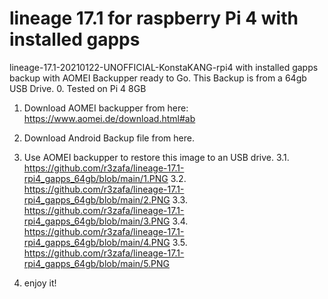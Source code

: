 # lineage 17.1 for raspberry Pi 4 with installed gapps
lineage-17.1-20210122-UNOFFICIAL-KonstaKANG-rpi4 with installed gapps backup with AOMEI Backupper ready to Go. This Backup is from a 64gb USB Drive.
0. Tested on Pi 4 8GB
1. Download AOMEI backupper from here: https://www.aomei.de/download.html#ab
2. Download Android Backup file from here.
3. Use AOMEI backupper to restore this image to an USB drive.
3.1.
https://github.com/r3zafa/lineage-17.1-rpi4_gapps_64gb/blob/main/1.PNG
3.2.
https://github.com/r3zafa/lineage-17.1-rpi4_gapps_64gb/blob/main/2.PNG
3.3.
https://github.com/r3zafa/lineage-17.1-rpi4_gapps_64gb/blob/main/3.PNG
3.4.
https://github.com/r3zafa/lineage-17.1-rpi4_gapps_64gb/blob/main/4.PNG
3.5.
https://github.com/r3zafa/lineage-17.1-rpi4_gapps_64gb/blob/main/5.PNG

4. enjoy it!


